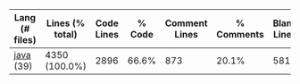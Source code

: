 |Lang (# files)|Lines (% total)|Code Lines|% Code|Comment Lines|% Comments|Blank Lines|% Blank|
| --- | --- | --- | --- | --- | --- | --- | --- |
|[java](https://github.com/ilja615/ForrestGame/tree/development/statistics/java/lines_descending.md) (39)|4350 (100.0%)|2896|66.6%|873|20.1%|581|13.4%|